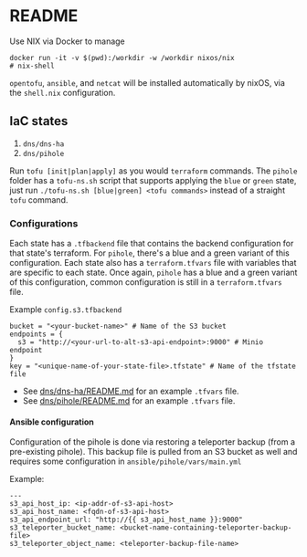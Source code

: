 # README

Use NIX via Docker to manage

```
docker run -it -v $(pwd):/workdir -w /workdir nixos/nix
# nix-shell
```

`opentofu`, `ansible`, and `netcat` will be installed automatically by nixOS, via the `shell.nix` configuration.

## IaC states

1. `dns/dns-ha`
2. `dns/pihole`

Run `tofu [init|plan|apply]` as you would `terraform` commands. The `pihole` folder has a `tofu-ns.sh` script that supports applying the `blue` or `green` state, just run `./tofu-ns.sh [blue|green] <tofu commands>` instead of a straight `tofu` command.

### Configurations

Each state has a `.tfbackend` file that contains the backend configuration for that state's terraform. For `pihole`, there's a blue and a green variant of this configuration. Each state also has a `terraform.tfvars` file with variables that are specific to each state. Once again, `pihole` has a blue and a green variant of this configuration, common configuration is still in a `terraform.tfvars` file.

Example `config.s3.tfbackend`

```
bucket = "<your-bucket-name>" # Name of the S3 bucket
endpoints = {
  s3 = "http://<your-url-to-alt-s3-api-endpoint>:9000" # Minio endpoint
} 
key = "<unique-name-of-your-state-file>.tfstate" # Name of the tfstate file
```

- See [dns/dns-ha/README.md](dns/dns-ha/README.md) for an example `.tfvars` file.
- See [dns/pihole/README.md](dns/pihole/README.md) for an example `.tfvars` file.

#### Ansible configuration

Configuration of the pihole is done via restoring a teleporter backup (from a pre-existing pihole). This backup file is pulled from an S3 bucket as well and requires some configuration in `ansible/pihole/vars/main.yml`

Example:
```
---
s3_api_host_ip: <ip-addr-of-s3-api-host>
s3_api_host_name: <fqdn-of-s3-api-host>
s3_api_endpoint_url: "http://{{ s3_api_host_name }}:9000"
s3_teleporter_bucket_name: <bucket-name-containing-teleporter-backup-file>
s3_teleporter_object_name: <teleporter-backup-file-name>

```
